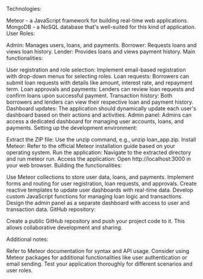 

Technologies:

Meteor - a JavaScript framework for building real-time web applications.
MongoDB - a NoSQL database that's well-suited for this kind of application.
User Roles:

Admin: Manages users, loans, and payments.
Borrower: Requests loans and views loan history.
Lender: Provides loans and views payment history.
Main functionalities:

User registration and role selection: Implement email-based registration with drop-down menus for selecting roles.
Loan requests: Borrowers can submit loan requests with details like amount, interest rate, and repayment term.
Loan approvals and payments: Lenders can review loan requests and confirm loans upon successful payment.
Transaction history: Both borrowers and lenders can view their respective loan and payment history.
Dashboard updates: The application should dynamically update each user's dashboard based on their actions and activities.
Admin panel: Admins can access a dedicated dashboard for managing user accounts, loans, and payments.
Setting up the development environment:

Extract the ZIP file: Use the unzip command, e.g., unzip loan_app.zip.
Install Meteor: Refer to the official Meteor installation guide based on your operating system.
Run the application: Navigate to the extracted directory and run meteor run.
Access the application: Open http://localhost:3000 in your web browser.
Building the functionalities:

Use Meteor collections to store user data, loans, and payments.
Implement forms and routing for user registration, loan requests, and approvals.
Create reactive templates to update user dashboards with real-time data.
Develop custom JavaScript functions for managing loan logic and transactions.
Design the admin panel as a separate dashboard with access to user and transaction data.
GitHub repository:

Create a public GitHub repository and push your project code to it. This allows collaborative development and sharing.

Additional notes:

Refer to Meteor documentation for syntax and API usage.
Consider using Meteor packages for additional functionalities like user authentication or email sending.
Test your application thoroughly for different scenarios and user roles.
